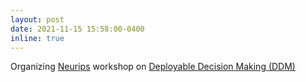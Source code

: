 ```yaml
---
layout: post
date: 2021-11-15 15:58:00-0400
inline: true
---
```


Organizing [Neurips](https://neurips.cc/) workshop on [Deployable Decision Making (DDM)](https://www.dynsyslab.org/deployable-decision-making-in-embodied-systems/)


